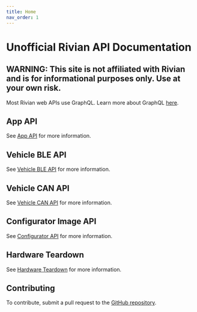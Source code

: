 ```yaml
---
title: Home
nav_order: 1
---
```


# Unofficial Rivian API Documentation

WARNING: This site is not affiliated with Rivian and is for informational purposes only. Use at your own risk.
--------------------------------

Most Rivian web APIs use GraphQL. Learn more about GraphQL [here](https://graphql.org/).

## App API
See [App API](/app) for more information.

## Vehicle BLE API
See [Vehicle BLE API](/ble) for more information.

## Vehicle CAN API
See [Vehicle CAN API](/can) for more information.

## Configurator Image API
See [Configurator API](/configurator/) for more information.

## Hardware Teardown
See [Hardware Teardown](/teardown/) for more information.

## Contributing
To contribute, submit a pull request to the [GitHub repository](https://github.com/kaedenbrinkman/rivian-api).